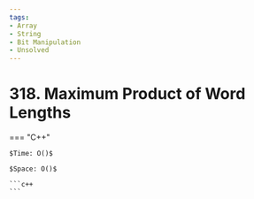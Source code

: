 ```yaml
---
tags:
- Array
- String
- Bit Manipulation
- Unsolved
---
```



# 318. Maximum Product of Word Lengths

=== "C++"

    $Time: O()$

    $Space: O()$

    ```c++
    ```